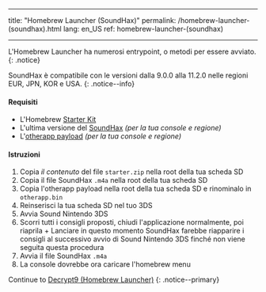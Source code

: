 * * *

title: "Homebrew Launcher (SoundHax)" permalink: /homebrew-launcher-(soundhax).html lang: en_US ref: homebrew-launcher-(soundhax)

* * *

L'Homebrew Launcher ha numerosi entrypoint, o metodi per essere avviato. {: .notice}

SoundHax è compatibile con le versioni dalla 9.0.0 alla 11.2.0 nelle regioni EUR, JPN, KOR e USA. {: .notice--info}

#### Requisiti

+ L'Homebrew [Starter Kit](http://smealum.github.io/ninjhax2/starter.zip)
+ L'ultima versione del [SoundHax](http://soundhax.com/) *(per la tua console e regione)*
+ L'[otherapp payload](https://smealum.github.io/3ds/#otherapp) *(per la tua console e regione)*

#### Istruzioni

  1. Copia *il contenuto* del file `starter.zip` nella root della tua scheda SD
  2. Copia il file SoundHax `.m4a` nella root della tua scheda SD
  3. Copia l'otherapp payload nella root della tua scheda SD e rinominalo in `otherapp.bin`
  4. Reinserisci la tua scheda SD nel tuo 3DS
  5. Avvia Sound Nintendo 3DS
  6. Scorri tutti i consigli proposti, chiudi l'applicazione normalmente, poi riaprila 
    + Lanciare in questo momento SoundHax farebbe riapparire i consigli al successivo avvio di Sound Nintendo 3DS finché non viene seguita questa procedura
  7. Avvia il file SoundHax `.m4a`
  8. La console dovrebbe ora caricare l'homebrew menu

Continue to [Decrypt9 (Homebrew Launcher)](decrypt9-(homebrew-launcher)) {: .notice--primary}